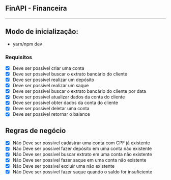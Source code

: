 ## FinAPI - Financeira

---

## Modo de inicialização:
- yarn/npm dev

### Requisitos

- [x] Deve ser possivel criar uma conta
- [x] Deve ser possivel buscar o extrato bancário do cliente
- [x] Deve ser possivel realizar um depósito
- [x] Deve ser possivel realizar um saque
- [x] Deve ser possivel buscar o extrato bancário do cliente por data
- [x] Deve ser possivel atualizar dados da conta do cliente
- [x] Deve ser possivel obter dados da conta do cliente
- [x] Deve ser possivel deletar uma conta
- [x] Deve ser possivel retornar o balance

## Regras de negócio

- [x] Não Deve ser possivel cadastrar uma conta com CPF já existente
- [x] Não Deve ser possivel fazer depósito em uma conta não existente
- [x] Não Deve ser possivel buscar extrato em uma conta não existente
- [x] Não Deve ser possivel fazer saque em uma conta não existente
- [x] Não Deve ser possivel excluir uma não existente
- [x] Não Deve ser possivel fazer saque quando o saldo for insuficiente

